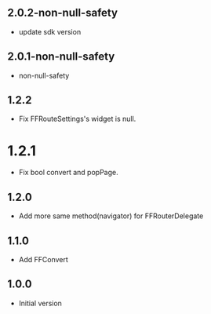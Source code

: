 ## 2.0.2-non-null-safety

- update sdk version
## 2.0.1-non-null-safety

- non-null-safety
## 1.2.2

- Fix FFRouteSettings's widget is null.
  
# 1.2.1

- Fix bool convert and popPage.
## 1.2.0

- Add more same method(navigator) for FFRouterDelegate

## 1.1.0

- Add FFConvert
## 1.0.0

- Initial version
